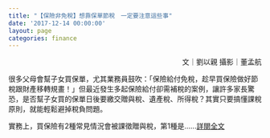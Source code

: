 ```yaml
---
title: "【保險非免稅】想靠保單節稅　一定要注意這些事"
date: '2017-12-14 00:00:00'
layout: page
categories: finance
---
```


<p align="right">文｜劉以親    攝影｜董孟航</p>
 
很多父母會幫子女買保單，尤其業務員鼓吹：「保險給付免稅，趁早買保險做好節稅跟財產移轉規畫！」但最近發生多起保險給付卻需補稅的案例，讓許多家長驚恐，是否幫子女買的保單日後要繳交贈與稅、遺產稅、所得稅？其實只要搞懂課稅原則，就能輕鬆避掉稅負問題。
 
實務上，買保險有2種常見情況會被課徵贈與稅，第1種是......[詳閱全文](https://www.mirrormedia.mg/story/20171206fin004/)